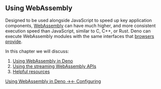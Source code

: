 ## Using WebAssembly

Designed to be used alongside JavaScript to speed up key application components,
[WebAssembly](https://webassembly.org/) can have much higher, and more
consistent execution speed than JavaScript, similar to C, C++, or Rust. Deno can
execute WebAssembly modules with the same interfaces that
[browsers provide](https://developer.mozilla.org/en-US/docs/WebAssembly).

In this chapter we will discuss:

1. [Using WebAssembly in Deno](./webassembly/using_wasm.md)
2. [Using the streaming WebAssembly APIs](./webassembly/using_streaming_wasm.md)
3. [Helpful resources](./webassembly/resources.md)


[Using WebAssembly in Deno →](./webassembly/using_wasm.md)[← Configuring](./jsx_dom/jsx.md)